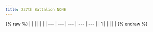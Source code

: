 ```yaml
---
title: 237th Battalion NONE
---
```


{% raw %}
| | | | | |
| --- | --- | --- | --- | --- |
| 1 |  |  |  |  |
{% endraw %}
